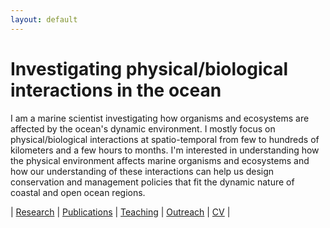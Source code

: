 ```yaml
---
layout: default
---
```


# Investigating physical/biological interactions in the ocean



I am a marine scientist investigating how organisms and ecosystems are affected by the ocean's dynamic environment. I mostly focus on physical/biological interactions at spatio-temporal from few to hundreds of kilometers and a few hours to months. I'm interested in understanding how the physical environment affects marine organisms and ecosystems and how our understanding of these interactions can help us design conservation and management policies that fit the dynamic nature of coastal and open ocean regions.


| [Research](./research.html)          | [Publications](./publications.html)            | [Teaching](./teaching.html)   |  [Outreach](./outreach.html)         | [CV](./vita.html)     |
                    

